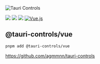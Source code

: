 <picture>
  <source media="(prefers-color-scheme: dark)" srcset="https://github.com/agmmnn/tauri-controls/assets/16024979/8ac8cae0-9cde-4b27-af8b-02d949ede7a2">
  <img alt="Tauri Controls" src="https://github.com/agmmnn/tauri-controls/assets/16024979/12f46aa7-72de-4c44-aa4a-0580c73fc73a">
</picture>

![](https://img.shields.io/bundlephobia/min/%40tauri-controls%2Fvue)
![](https://img.shields.io/bundlephobia/minzip/%40tauri-controls%2Fvue)
[![](https://img.shields.io/npm/dt/%40tauri-controls%2Fvue)](https://npmjs.com/package/tauri-controls) [![Vue.js](https://img.shields.io/badge/Vue.js-%2335495e.svg?logo=vuedotjs&logoColor=%234FC08D)](https://www.npmjs.com/package/@tauri-controls/vue)

## @tauri-controls/vue

```bash
pnpm add @tauri-controls/vue
```

https://github.com/agmmnn/tauri-controls
